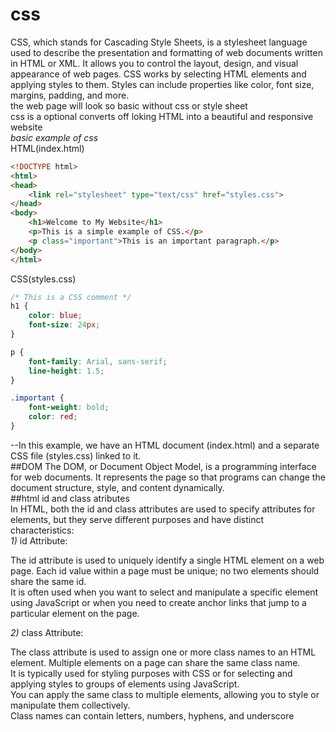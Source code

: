 # css
CSS, which stands for Cascading Style Sheets, is a stylesheet language used to describe the presentation and formatting of web documents written in HTML or XML. It allows you to control the layout, design, and visual appearance of web pages. CSS works by selecting HTML elements and applying styles to them. Styles can include properties like color, font size, margins, padding, and more.  
the web page will look so basic without css or style sheet  
css is a optional converts off loking HTML into a  beautiful and responsive website  
*basic example of css*  
HTML(index.html)
```html
<!DOCTYPE html>
<html>
<head>
    <link rel="stylesheet" type="text/css" href="styles.css">
</head>
<body>
    <h1>Welcome to My Website</h1>
    <p>This is a simple example of CSS.</p>
    <p class="important">This is an important paragraph.</p>
</body>
</html>
```
CSS(styles.css)
```css
/* This is a CSS comment */
h1 {
    color: blue;
    font-size: 24px;
}

p {
    font-family: Arial, sans-serif;
    line-height: 1.5;
}

.important {
    font-weight: bold;
    color: red;
}
```
--In this example, we have an HTML document (index.html) and a separate CSS file (styles.css) linked to it.  
##DOM
The DOM, or Document Object Model, is a programming interface for web documents. It represents the page so that programs can change the document structure, style, and content dynamically.    
##html id and class atributes  
In HTML, both the id and class attributes are used to specify attributes for elements, but they serve different purposes and have distinct characteristics:  
*1)* id Attribute:  

The id attribute is used to uniquely identify a single HTML element on a web page. Each id value within a page must be unique; no two elements should share the same id.  
It is often used when you want to select and manipulate a specific element using JavaScript or when you need to create anchor links that jump to a particular element on the page.  

*2)* class Attribute:  

The class attribute is used to assign one or more class names to an HTML element. Multiple elements on a page can share the same class name.  
It is typically used for styling purposes with CSS or for selecting and applying styles to groups of elements using JavaScript.  
You can apply the same class to multiple elements, allowing you to style or manipulate them collectively.  
Class names can contain letters, numbers, hyphens, and underscore  
